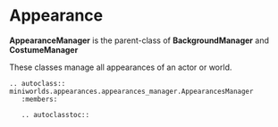 # Appearance

**AppearanceManager** is the parent-class of **BackgroundManager** and **CostumeManager**

These classes manage all appearances of an actor or world.

```{eval-rst}
.. autoclass:: miniworlds.appearances.appearances_manager.AppearancesManager
   :members:

   .. autoclasstoc::
```